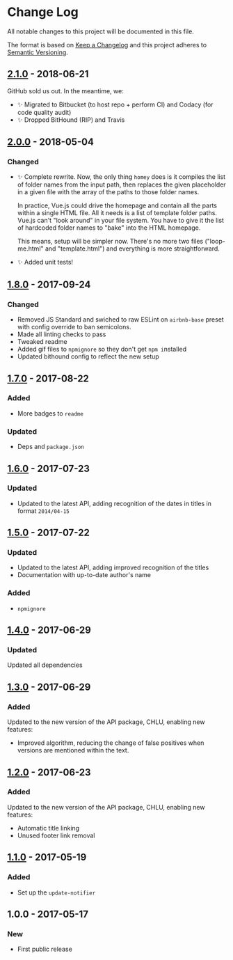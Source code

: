 # Change Log

All notable changes to this project will be documented in this file.

The format is based on [Keep a Changelog](http://keepachangelog.com/)
and this project adheres to [Semantic Versioning](http://semver.org/).

## [2.1.0] - 2018-06-21

GitHub sold us out. In the meantime, we:

- ✨ Migrated to Bitbucket (to host repo + perform CI) and Codacy (for code quality audit)
- ✨ Dropped BitHound (RIP) and Travis

## [2.0.0] - 2018-05-04

### Changed

- ✨ Complete rewrite. Now, the only thing `homey` does is it compiles the list of folder names from the input path, then replaces the given placeholder in a given file with the array of the paths to those folder names.

  In practice, Vue.js could drive the homepage and contain all the parts within a single HTML file. All it needs is a list of template folder paths. Vue.js can't "look around" in your file system. You have to give it the list of hardcoded folder names to "bake" into the HTML homepage.

  This means, setup will be simpler now. There's no more two files ("loop-me.html" and "template.html") and everything is more straightforward.

- ✨ Added unit tests!

## [1.8.0] - 2017-09-24

### Changed

- Removed JS Standard and swiched to raw ESLint on `airbnb-base` preset with config override to ban semicolons.
- Made all linting checks to pass
- Tweaked readme
- Added gif files to `npmignore` so they don't get `npm i`nstalled
- Updated bithound config to reflect the new setup

## [1.7.0] - 2017-08-22

### Added

- More badges to `readme`

### Updated

- Deps and `package.json`

## [1.6.0] - 2017-07-23

### Updated

- Updated to the latest API, adding recognition of the dates in titles in format `2014/04-15`

## [1.5.0] - 2017-07-22

### Updated

- Updated to the latest API, adding improved recognition of the titles
- Documentation with up-to-date author's name

### Added

- `npmignore`

## [1.4.0] - 2017-06-29

### Updated

Updated all dependencies

## [1.3.0] - 2017-06-29

### Added

Updated to the new version of the API package, CHLU, enabling new features:

- Improved algorithm, reducing the change of false positives when versions are mentioned within the text.

## [1.2.0] - 2017-06-23

### Added

Updated to the new version of the API package, CHLU, enabling new features:

- Automatic title linking
- Unused footer link removal

## [1.1.0] - 2017-05-19

### Added

- Set up the `update-notifier`

## 1.0.0 - 2017-05-17

### New

- First public release

[1.1.0]: https://bitbucket.org/codsen/email-homey/branches/compare/v1.1.0%0Dv1.0.0#diff
[1.2.0]: https://bitbucket.org/codsen/email-homey/branches/compare/v1.2.0%0Dv1.1.0#diff
[1.3.0]: https://bitbucket.org/codsen/email-homey/branches/compare/v1.3.0%0Dv1.2.0#diff
[1.4.0]: https://bitbucket.org/codsen/email-homey/branches/compare/v1.4.0%0Dv1.3.0#diff
[1.5.0]: https://bitbucket.org/codsen/email-homey/branches/compare/v1.5.0%0Dv1.4.0#diff
[1.6.0]: https://bitbucket.org/codsen/email-homey/branches/compare/v1.6.0%0Dv1.5.1#diff
[1.7.0]: https://bitbucket.org/codsen/email-homey/branches/compare/v1.7.0%0Dv1.6.0#diff
[1.8.0]: https://bitbucket.org/codsen/email-homey/branches/compare/v1.8.0%0Dv1.7.0#diff
[2.0.0]: https://bitbucket.org/codsen/email-homey/branches/compare/v2.0.0%0Dv1.8.1#diff
[2.1.0]: https://bitbucket.org/codsen/email-homey/branches/compare/v2.1.0%0Dv2.0.0#diff

